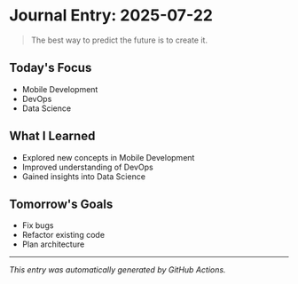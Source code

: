 # Journal Entry: 2025-07-22

> The best way to predict the future is to create it.

## Today's Focus
- Mobile Development
- DevOps
- Data Science

## What I Learned
- Explored new concepts in Mobile Development
- Improved understanding of DevOps
- Gained insights into Data Science

## Tomorrow's Goals
- Fix bugs
- Refactor existing code
- Plan architecture

---
*This entry was automatically generated by GitHub Actions.*